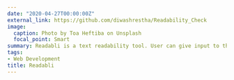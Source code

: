 ```yaml
---
date: "2020-04-27T00:00:00Z"
external_link: https://github.com/diwashrestha/Readability_Check
image:
  caption: Photo by Toa Heftiba on Unsplash
  focal_point: Smart
summary: Readabli is a text readability tool. User can give input to the application and it provides readability score, grade and age required to understand the given text. 
tags:
- Web Development
title: Readabli
---
```

